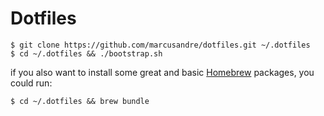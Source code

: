 
# Dotfiles

    $ git clone https://github.com/marcusandre/dotfiles.git ~/.dotfiles
    $ cd ~/.dotfiles && ./bootstrap.sh

  if you also want to install some great and basic [Homebrew](http://brew.sh/) packages, you could run:

    $ cd ~/.dotfiles && brew bundle
